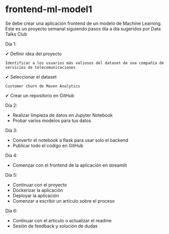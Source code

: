 # frontend-ml-model1
Se debe crear una aplicación frontend de un modelo de Machine Learning. Este es un proyecto semanal siguiendo pasos día a día sugeridos por Data Talks Club

Día 1: 

  ✔ Definir idea del proyecto 
    
    Identificar a los usuarios más valiosos del dataset de una compañía de servicios de telecomunicaciones
    
  ✔ Seleccionar el dataset

    Customer churn de Maven Analytics

  ✔ Crear un repositorio en GitHub

Día 2:
  - Realizar limpieza de datos en Jupyter Notebook
  - Probar varios modelos para tus datos

Día 3:
  - Convertir el notebook a flask para usar solo el backend
  - Publicar todo el código en GitHub

Día 4:
  - Comenzar con el frontend de la aplicación en streamlit

Día 5:
  - Continuar con el proyecto
  - Dockerizar la aplicación
  - Deployar la aplicación
  - Comenzar a escribir un artículo sobre el proceso

Día 6:
  - Continuar con el artículo o actualizar el readme
  - Sesión de feedback y solución de dudas
